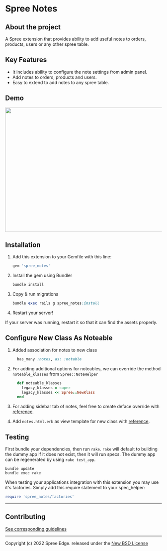 <!-- markdownlint-disable MD032 MD033-->
<!-- Write your README.md file. Build something amazing! This README.md template can guide you to build your project documentation, but feel free to modify it as you wish 🥰 -->
# **Spree Notes**

## **About the project**

A Spree extension that provides ability to add useful notes to orders, products, users or any other spree table.

## **Key Features**

* It includes ability to configure the note settings from admin panel.
* Add notes to orders, products and users.
* Easy to extend to add notes to any spree table.

## **Demo**
<img src="https://user-images.githubusercontent.com/103247578/165513428-d34e62f1-ee5a-497b-a7ac-4b5c18e12a10.gif" height=400; width=800;></img>


## **Installation**

1. Add this extension to your Gemfile with this line:

    ```ruby
    gem 'spree_notes'
    ```

2. Install the gem using Bundler

    ```ruby
    bundle install
    ```

3. Copy & run migrations

    ```ruby
    bundle exec rails g spree_notes:install
    ```

4. Restart your server!


  If your server was running, restart it so that it can find the assets properly.

## Configure New Class As Noteable

1. Added association for notes to new class

    ```ruby
      has_many :notes, as: :notable
    ```

2. For adding additional options for noteables, we can override the method `noteable_klasses` from `Spree::NoteHelper`

    ```ruby
      def noteable_klasses
        legacy_klasses = super
        legacy_klasses << Spree::NewKlass
      end
    ```
4. For adding sidebar tab of notes, feel free to create deface override with [reference][1].
5. Add `notes.html.erb` as view template for new class with [reference][2].

## Testing

First bundle your dependencies, then run `rake`. `rake` will default to building the dummy app if it does not exist, then it will run specs. The dummy app can be regenerated by using `rake test_app`.

```shell
bundle update
bundle exec rake
```


When testing your applications integration with this extension you may use it's factories.
Simply add this require statement to your spec_helper:

```ruby
require 'spree_notes/factories'
```
---

## Contributing

[See corresponding guidelines](https://github.com/bluebash-spree-contrib/spree_notes/blob/master/CONTRIBUTING.md)

---

Copyright (c) 2022 Spree Edge. released under the [New BSD License](https://github.com/bluebash-spree-contrib/spree_notes/blob/master/LICENSE)



[1]: https://github.com/spree-edge/spree_notes/blob/master/app/overrides/spree/admin/shared/added_notes_tab.rb#L2
[2]: https://github.com/spree-edge/spree_notes/blob/master/app/views/spree/admin/orders/notes.html.erb
